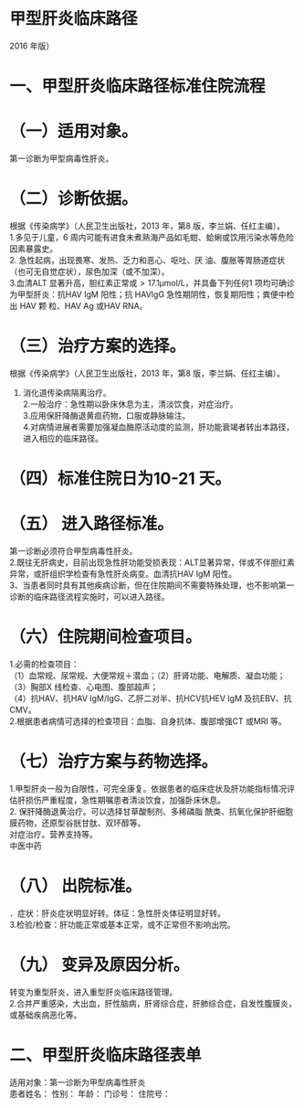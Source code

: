 # 甲型肝炎临床路径  
2016 年版）  
# 一、甲型肝炎临床路径标准住院流程  
# （一）适用对象。  
第一诊断为甲型病毒性肝炎。  
# （二）诊断依据。  
根据《传染病学》（人民卫生出版社，2013 年，第8 版，李兰娟、任红主编）。  
1.多见于儿童，6 周内可能有进食未煮熟海产品如毛蚶、蛤蜊或饮用污染水等危险因素暴露史。  
2. 急性起病，出现畏寒、发热、乏力和恶心、呕吐、厌 油、腹胀等胃肠道症状（也可无自觉症状），尿色加深（或不加深）。  
3.血清ALT 显著升高，胆红素正常或${>}17.1\upmu\mathrm{mol}/\mathrm{L}$，并具备下列任何1 项均可确诊为甲型肝炎：抗HAV IgM 阳性；抗 HAVIgG  急性期阴性，恢复期阳性；粪便中检出 HAV  颗 粒、HAV Ag 或HAV RNA。  
# （三）治疗方案的选择。  
根据《传染病学》（人民卫生出版社，2013 年，第8 版，李兰娟、任红主编）。  
1. 消化道传染病隔离治疗。  
2.一般治疗：急性期以卧床休息为主，清淡饮食，对症治疗。  
3.应用保肝降酶退黄疸药物，口服或静脉输注。  
4.对病情进展者需要加强凝血酶原活动度的监测，肝功能衰竭者转出本路径，进入相应的临床路径。  
# （四）标准住院日为10-21 天。  
# （五） 进入路径标准。  
第一诊断必须符合甲型病毒性肝炎。  
2.既往无肝病史，目前出现急性肝功能受损表现：ALT显著异常，伴或不伴胆红素异常，或肝组织学检查有急性肝炎病变。血清抗HAV IgM 阳性。  
3、当患者同时具有其他疾病诊断，但在住院期间不需要特殊处理，也不影响第一诊断的临床路径流程实施时，可以进入路径。  
# （六）住院期间检查项目。  
1.必需的检查项目：  
（1）血常规、尿常规、大便常规＋潜血；（2）肝肾功能、电解质、凝血功能；  （3）胸部X 线检查、心电图、腹部超声；  
（4）抗HAV、抗HAV IgM/IgG、乙肝二对半、抗HCV抗HEV IgM 及抗EBV、抗CMV。  
2.根据患者病情可选择的检查项目：血脂、自身抗体、腹部增强CT 或MRI 等。  
# （七）治疗方案与药物选择。  
1.甲型肝炎一般为自限性，可完全康复。依据患者的临床症状及肝功能指标情况评估肝损伤严重程度，急性期嘱患者清淡饮食，加强卧床休息。  
2. 保肝降酶退黄治疗。可以选择甘草酸制剂、多稀磷脂 酰类、抗氧化保护肝细胞膜药物，还原型谷胱甘肽、双环醇等。  
对症治疗。营养支持等。  
中医中药  
# （八） 出院标准。  
．症状：肝炎症状明显好转。体征：急性肝炎体征明显好转。  
3.检验/检查：肝功能正常或基本正常，或不正常但不影响出院。  
# （九） 变异及原因分析。  
转变为重型肝炎，进入重型肝炎临床路径管理。  
2.合并严重感染，大出血，肝性脑病，肝肾综合症，肝肺综合症，自发性腹膜炎，或基础疾病恶化等。  
# 二、甲型肝炎临床路径表单  
适用对象：第一诊断为甲型病毒性肝炎  
患者姓名：         性别：      年龄：        门诊号：         住院号：  
